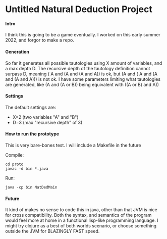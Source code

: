 # Untitled Natural Deduction Project

#### Intro
I think this is going to be a game eventually.
I worked on this early summer 2022, and forgor to make a repo. 

#### Generation
So far it generates all possible tautologies using X amount of variables, and a max depth D.
The recursive depth of the tautology definition cannot surpass D, meaning ( A and (A and (A and A)) is ok, but (A and ( A and (A and (A and A))) is not ok.
I have some parameters limiting what tautologies are generated, like (A and (A or B)) being equivalent with ((A or B) and A))

#### Settings
The default settings are:
- X=2 (two variables "A" and "B")
- D=3 (max "recursive depth" of 3)

#### How to run the prototype
This is very bare-bones test. I will include a Makefile in the future

Compile:
```
cd proto
javac -d bin *.java
```

Run:
```
java -cp bin NatDedMain
```

#### Future
It kind of makes no sense to code this in java, other than that JVM is nice for cross compatibility. 
Both the syntax, and semantics of the program would feel more at home in a functional lisp-like programming language.
I might try clojure as a best of both worlds scenario, or choose something outside the JVM for BLAZINGLY FAST speed.
